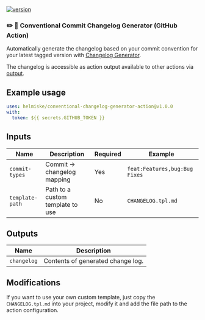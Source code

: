[![version](https://img.shields.io/badge/version-1.0.0-yellow.svg)](https://semver.org)

### :pencil2: :page_with_curl: Conventional Commit Changelog Generator (GitHub Action)

Automatically generate the changelog based on your commit convention for your latest tagged version with [Changelog Generator](https://github.com/Helmisek/conventional-changelog-generator).

The changelog is accessible as action output available to other actions via [output](#outputs).

## Example usage

```yaml
uses: helmiske/conventional-changelog-generator-action@v1.0.0
with:
  token: ${{ secrets.GITHUB_TOKEN }}
```

## Inputs

| Name            | Description                      | Required | Example                       |
| --------------- | -------------------------------- | -------- | ----------------------------- |
| `commit-types`  | Commit -> changelog mapping      | Yes      | `feat:Features,bug:Bug Fixes` |
| `template-path` | Path to a custom template to use | No       | `CHANGELOG.tpl.md`            |

## Outputs

| Name        | Description                       |
| ----------- | --------------------------------- |
| `changelog` | Contents of generated change log. |

## Modifications

If you want to use your own custom template, just copy the `CHANGELOG.tpl.md` into your project, modify it and
add the file path to the action configuration.
